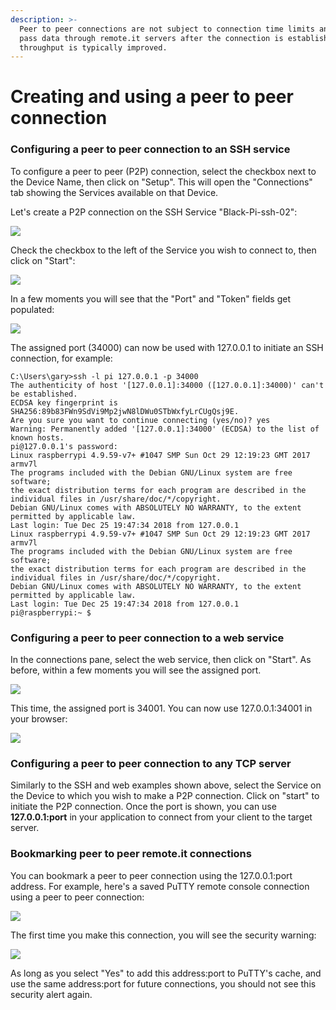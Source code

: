 ```yaml
---
description: >-
  Peer to peer connections are not subject to connection time limits and do not
  pass data through remote.it servers after the connection is established, so
  throughput is typically improved.
---
```


# Creating and using a peer to peer connection

### **Configuring a peer to peer connection to an SSH service**

To configure a peer to peer \(P2P\) connection, select the checkbox next to the Device Name, then click on "Setup".  This will open the "Connections" tab showing the Services available on that Device.

Let's create a P2P connection on the SSH Service "Black-Pi-ssh-02":

![](https://remot3it.zendesk.com/hc/article_attachments/360018010492/mceclip9.png)

Check the checkbox to the left of the Service you wish to connect to, then click on "Start":

![](https://remot3it.zendesk.com/hc/article_attachments/360017893311/mceclip10.png)

In a few moments you will see that the "Port" and "Token" fields get populated:

![](https://remot3it.zendesk.com/hc/article_attachments/360017893491/mceclip11.png)

The assigned port \(34000\) can now be used with 127.0.0.1 to initiate an SSH connection, for example:

```text
C:\Users\gary>ssh -l pi 127.0.0.1 -p 34000
The authenticity of host '[127.0.0.1]:34000 ([127.0.0.1]:34000)' can't be established.
ECDSA key fingerprint is SHA256:89b83FWn9SdVi9Mp2jwN8lDWu0STbWxfyLrCUgQsj9E.
Are you sure you want to continue connecting (yes/no)? yes
Warning: Permanently added '[127.0.0.1]:34000' (ECDSA) to the list of known hosts.
pi@127.0.0.1's password:
Linux raspberrypi 4.9.59-v7+ #1047 SMP Sun Oct 29 12:19:23 GMT 2017 armv7l
The programs included with the Debian GNU/Linux system are free software;
the exact distribution terms for each program are described in the
individual files in /usr/share/doc/*/copyright.
Debian GNU/Linux comes with ABSOLUTELY NO WARRANTY, to the extent
permitted by applicable law.
Last login: Tue Dec 25 19:47:34 2018 from 127.0.0.1
Linux raspberrypi 4.9.59-v7+ #1047 SMP Sun Oct 29 12:19:23 GMT 2017 armv7l
The programs included with the Debian GNU/Linux system are free software;
the exact distribution terms for each program are described in the
individual files in /usr/share/doc/*/copyright.
Debian GNU/Linux comes with ABSOLUTELY NO WARRANTY, to the extent
permitted by applicable law.
Last login: Tue Dec 25 19:47:34 2018 from 127.0.0.1
pi@raspberrypi:~ $
```

### **Configuring a peer to peer connection to a web service**

In the connections pane, select the web service, then click on "Start".  As before, within a few moments you will see the assigned port.

![](https://remot3it.zendesk.com/hc/article_attachments/360017893551/mceclip12.png)

This time, the assigned port is 34001.  You can now use 127.0.0.1:34001 in your browser:

![](https://remot3it.zendesk.com/hc/article_attachments/360017893751/mceclip13.png)

### **Configuring a peer to peer connection to any TCP server**

Similarly to the SSH and web examples shown above, select the Service on the Device to which you wish to make a P2P connection.  Click on "start" to initiate the P2P connection.  Once the port is shown, you can use **127.0.0.1:port** in your application to connect from your client to the target server. 

### **Bookmarking peer to peer remote.it connections**

You can bookmark a peer to peer connection using the 127.0.0.1:port address.  For example, here's a saved PuTTY remote console connection using a peer to peer connection:

![](https://remot3it.zendesk.com/hc/article_attachments/360017895931/mceclip0.png)

The first time you make this connection, you will see the security warning:

![](https://remot3it.zendesk.com/hc/article_attachments/360017895991/mceclip1.png)

As long as you select "Yes" to add this address:port to PuTTY's cache, and use the same address:port for future connections, you should not see this security alert again.

